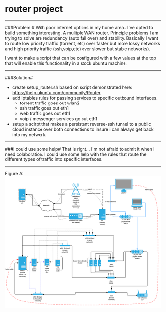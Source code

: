 router project
==============
_____________
###Problem:#
With poor internet options in my home area.. I've opted to build something interesting. A mulitple WAN router. Principle problems I am trying to solve are redundancy (auto fail over)
and stability. Basically I want to route low priority traffic (torrent, etc) over faster but more lossy networks and high priority traffic (ssh,voip,etc) over slower but stable networks).

I want to make a script that can be configured with a few values at the top that will enable this functionality in a stock ubuntu machine. 

_____________
###Solution#

* create setup_router.sh based on script demonstrated here: https://help.ubuntu.com/community/Router
* add iptables rules for passing services to specific outbound interfaces.
    *  torrent traffic goes out wlan2
    *  ssh traffic goes out eth1
    *  web traffic goes out eth1
    *  voip / messenger services go out eth1
* setup a scirpt that makes a persistant reverse-ssh tunnel to a public cloud instance over both connections to insure i can always get back into my network.

_____________
###I could use some help#
That is right... I'm not afraid to admit it when I need colaboration. I could use some help with the rules that route the different types of traffic into specific interfaces. 

_____________
Figure A:
![ScreenShot](https://raw.githubusercontent.com/dlenwell/router/master/current_network.png)



